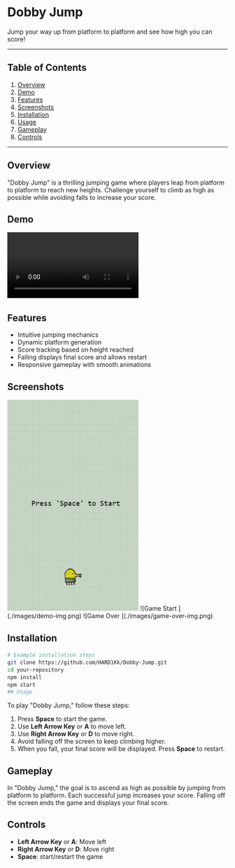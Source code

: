 # Dobby Jump

Jump your way up from platform to platform and see how high you can score!

---

## Table of Contents

1. [Overview](#overview)
2. [Demo](#demo)
3. [Features](#features)
4. [Screenshots](#screenshots)
5. [Installation](#installation)
6. [Usage](#usage)
7. [Gameplay](#gameplay)
8. [Controls](#controls)


---

## Overview

"Dobby Jump" is a thrilling jumping game where players leap from platform to platform to reach new heights. Challenge yourself to climb as high as possible while avoiding falls to increase your score.

## Demo

![GamePlay ](./images/gameplay-gif.mp4)

## Features

- Intuitive jumping mechanics
- Dynamic platform generation
- Score tracking based on height reached
- Falling displays final score and allows restart
- Responsive gameplay with smooth animations

## Screenshots
<img src="./images/demo-img.png" alt="Demo Screenshot" width="300"/>
![Game Start ](./images/demo-img.png)
![Game Over ](./images/game-over-img.png)

## Installation

```bash
# Example installation steps
git clone https://github.com/HARD1Kk/Dobby-Jump.git
cd your-repository
npm install
npm start
## Usage
```
To play "Dobby Jump," follow these steps:

1. Press **Space** to start the game.
2. Use **Left Arrow Key** or **A** to move left.
3. Use **Right Arrow Key** or **D** to move right.
4. Avoid falling off the screen to keep climbing higher.
5. When you fall, your final score will be displayed. Press **Space** to restart.

## Gameplay

In "Dobby Jump," the goal is to ascend as high as possible by jumping from platform to platform. Each successful jump increases your score. Falling off the screen ends the game and displays your final score.

## Controls

- **Left Arrow Key** or **A**: Move left
- **Right Arrow Key** or **D**: Move right
- **Space**: start/restart the game

